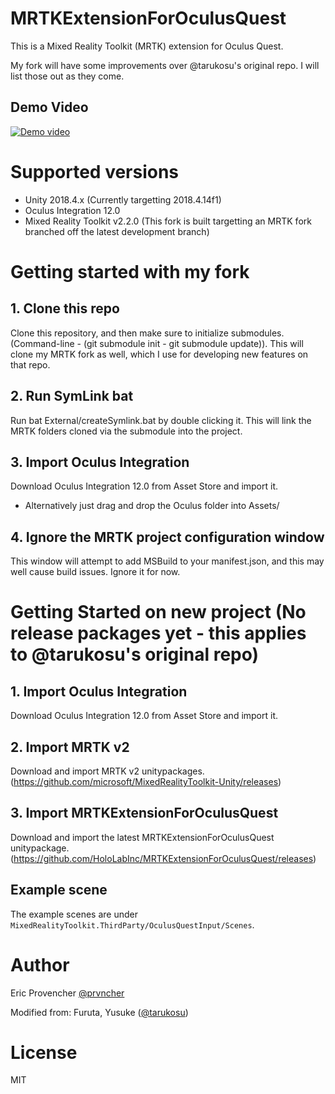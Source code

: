 # MRTKExtensionForOculusQuest
This is a Mixed Reality Toolkit (MRTK) extension for Oculus Quest.

My fork will have some improvements over @tarukosu's original repo. I will list those out as they come.

## Demo Video
[![Demo video](https://i.imgur.com/wWzTaAw.png)](https://twitter.com/prvncher/status/1211768281536847872)

# Supported versions
- Unity 2018.4.x (Currently targetting 2018.4.14f1)
- Oculus Integration 12.0
- Mixed Reality Toolkit v2.2.0 (This fork is built targetting an MRTK fork branched off the latest development branch)

# Getting started with my fork
## 1. Clone this repo
Clone this repository, and then make sure to initialize submodules. (Command-line - (git submodule init - git submodule update)).
This will clone my MRTK fork as well, which I use for developing new features on that repo.

## 2. Run SymLink bat
Run bat External/createSymlink.bat by double clicking it.
This will link the MRTK folders cloned via the submodule into the project.

## 3. Import Oculus Integration
Download Oculus Integration 12.0 from Asset Store and import it.
- Alternatively just drag and drop the Oculus folder into Assets/

## 4. Ignore the MRTK project configuration window
This window will attempt to add MSBuild to your manifest.json, and this may well cause build issues. Ignore it for now.

# Getting Started on new project (No release packages yet - this applies to @tarukosu's original repo)
## 1. Import Oculus Integration
Download Oculus Integration 12.0 from Asset Store and import it.

## 2. Import MRTK v2
Download and import MRTK v2 unitypackages.  
(https://github.com/microsoft/MixedRealityToolkit-Unity/releases)

## 3. Import MRTKExtensionForOculusQuest
Download and import the latest MRTKExtensionForOculusQuest unitypackage.  
(https://github.com/HoloLabInc/MRTKExtensionForOculusQuest/releases)

## Example scene
The example scenes are under `MixedRealityToolkit.ThirdParty/OculusQuestInput/Scenes`.

# Author
Eric Provencher [@prvncher](https://twitter.com/prvncher)

Modified from: 
Furuta, Yusuke ([@tarukosu](https://twitter.com/tarukosu))

# License
MIT

